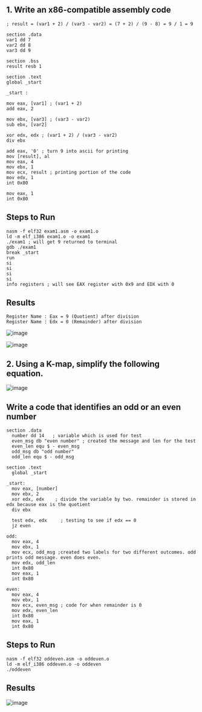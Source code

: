 ## 1. Write an x86-compatible assembly code
```
; result = (var1 + 2) / (var3 - var2) = (7 + 2) / (9 - 8) = 9 / 1 = 9

section .data
var1 dd 7
var2 dd 8
var3 dd 9

section .bss
result resb 1

section .text
global _start

_start :

mov eax, [var1] ; (var1 + 2)
add eax, 2

mov ebx, [var3] ; (var3 - var2)
sub ebx, [var2]

xor edx, edx ; (var1 + 2) / (var3 - var2)
div ebx

add eax, '0' ; turn 9 into ascii for printing
mov [result], al
mov eax, 4
mov ebx, 1
mov ecx, result ; printing portion of the code
mov edx, 1
int 0x80

mov eax, 1
int 0x80
```
## Steps to Run
```
nasm -f elf32 exam1.asm -o exam1.o
ld -m elf_i386 exam1.o -o exam1
./exam1 ; will get 9 returned to terminal
gdb ./exam1
break _start
run
si
si
si
si
info registers ; will see EAX register with 0x9 and EDX with 0
```
## Results
```
Register Name : Eax = 9 (Quotient) after division
Register Name : Edx = 0 (Remainder) after division
```
![image](https://github.com/user-attachments/assets/d3684e2e-20d6-4fc0-90a6-6ced74813501)

![image](https://github.com/user-attachments/assets/a495dd96-fcec-4171-a0ba-7c394481d34b)


## 2. Using a K-map, simplify the following equation. 
![image](https://github.com/user-attachments/assets/692b3df3-effa-4c40-bfb3-1bb1977fd8e3)

## Write a code that identifies an odd or an even number
```
section .data
  number dd 14   ; variable which is used for test                   
  even_msg db "even number" ; created the message and len for the test
  even_len equ $ - even_msg
  odd_msg db "odd number"
  odd_len equ $ - odd_msg

section .text
  global _start

_start:
  mov eax, [number]              
  mov ebx, 2                      
  xor edx, edx    ; divide the variable by two. remainder is stored in edx because eax is the quotient                
  div ebx                         

  test edx, edx     ; testing to see if edx == 0                 
  jz even                  

odd:
  mov eax, 4
  mov ebx, 1
  mov ecx, odd_msg ;created two labels for two different outcomes. odd prints odd message. even does even.
  mov edx, odd_len
  int 0x80
  mov eax, 1 
  int 0x80

even:
  mov eax, 4
  mov ebx, 1
  mov ecx, even_msg ; code for when remainder is 0
  mov edx, even_len
  int 0x80
  mov eax, 1 
  int 0x80 
```
## Steps to Run
```
nasm -f elf32 oddeven.asm -o oddeven.o
ld -m elf_i386 oddeven.o -o oddeven
./oddeven
```
## Results
![image](https://github.com/user-attachments/assets/f8ad6f1d-b626-4a53-af60-392c2f5fcd15)
